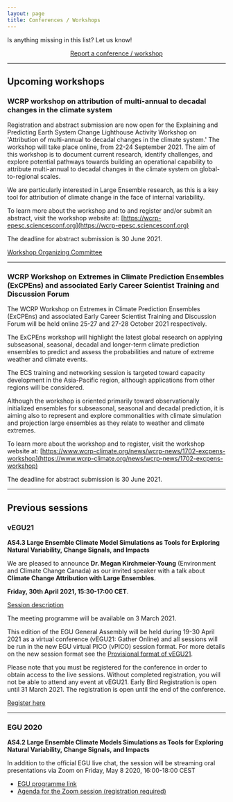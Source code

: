 ```yaml
---
layout: page
title: Conferences / Workshops
---
```


Is anything missing in this list? Let us know!

<div style="text-align:center;">
<a class="btn btn-success" href="https://large-ensemble.github.io/report_session/">Report a conference / workshop</a>
</div>

---
## Upcoming workshops

### WCRP workshop on attribution of multi-annual to decadal changes in the climate system

Registration and abstract submission are now open for the Explaining and Predicting Earth System Change Lighthouse Activity Workshop on 'Attribution of multi-annual to decadal changes in the climate system.' The workshop will take place online, from 22-24 September 2021. The aim of this workshop is to document current research, identify challenges, and explore potential pathways towards building an operational capability to attribute multi-annual to decadal changes in the climate system on global-to-regional scales.

We are particularly interested in Large Ensemble research, as this is a key tool for attribution of climate change in the face of internal variability.
 
To learn more about the workshop and to and register and/or submit an abstract, visit the workshop website at: [https://wcrp-epesc.sciencesconf.org](https://wcrp-epesc.sciencesconf.org)

The deadline for abstract submission is 30 June 2021.

[Workshop Organizing Committee](https://wcrp-epesc.sciencesconf.org/resource/page/id/1)

---

### WCRP Workshop on Extremes in Climate Prediction Ensembles (ExCPEns) and associated Early Career Scientist Training and Discussion Forum

The WCRP Workshop on Extremes in Climate Prediction Ensembles (ExCPEns) and associated Early Career Scientist Training and Discussion Forum will be held online 25-27 and 27-28 October 2021 respectively.

The ExCPEns workshop will highlight the latest global research on applying subseasonal, seasonal, decadal and longer-term climate prediction ensembles to predict and assess the probabilities and nature of extreme weather and climate events.

The ECS training and networking session is targeted toward capacity development in the Asia-Pacific region, although applications from other regions will be considered.

Although the workshop is oriented primarily toward observationally initialized ensembles for subseasonal, seasonal and decadal prediction, it is aiming also to represent and explore commonalities with climate simulation and projection large ensembles as they relate to weather and climate extremes.
 
To learn more about the workshop and to register, visit the workshop website at: [https://www.wcrp-climate.org/news/wcrp-news/1702-excpens-workshop](https://www.wcrp-climate.org/news/wcrp-news/1702-excpens-workshop)

The deadline for abstract submission is 30 June 2021.




---
## Previous sessions

### vEGU21 
**AS4.3 Large Ensemble Climate Model Simulations as Tools for Exploring Natural Variability, Change Signals, and Impacts**

We are pleased to announce **Dr. Megan Kirchmeier-Young** (Environment and Climate Change Canada) as our invited speaker with a talk about **Climate Change Attribution with Large Ensembles**.

**Friday, 30th April 2021, 15:30-17:00 CET**.

[Session description](https://meetingorganizer.copernicus.org/EGU21/session/40830)

The meeting programme will be available on 3 March 2021.

This edition of the EGU General Assembly will be held during 19-30 April 2021 as a virtual conference (vEGU21: Gather Online) and all sessions will be run in the new EGU virtual PICO (vPICO) session format. For more details on the new session format see the [Provisional format of vEGU21](https://egu21.eu/about/provisional_format_of_egu21.html).

Please note that you must be registered for the conference in order to obtain access to the live sessions. Without completed registration, you will not be able to attend any event at vEGU21. Early Bird Registration is open until 31 March 2021. The registration is open until the end of the conference.

[Register here](https://egu21.eu/register.html)

---

### EGU 2020

**AS4.2 Large Ensemble Climate Models Simulations as Tools for Exploring Natural Variability, Change Signals, and Impacts**

In addition to the official EGU live chat, the session will be streaming oral presentations via Zoom on Friday, May 8 2020, 16:00-18:00 CEST

- [EGU programme link](https://meetingorganizer.copernicus.org/EGU2020/session/36913)
- [Agenda for the Zoom session (registration required)](http://bit.ly/2RX1hd9)
